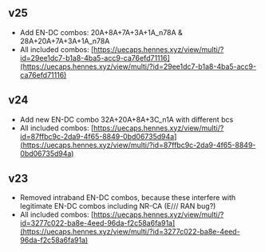 
## v25
- Add EN-DC combos: 20A+8A+7A+3A+1A_n78A & 28A+20A+7A+3A+1A_n78A
- All included combos: [https://uecaps.hennes.xyz/view/multi/?id=29ee1dc7-b1a8-4ba5-acc9-ca76efd71116](https://uecaps.hennes.xyz/view/multi/?id=29ee1dc7-b1a8-4ba5-acc9-ca76efd71116)
## v24
- Add new EN-DC combo 32A+20A+8A+3C_n1A with different bcs
- All included combos: [https://uecaps.hennes.xyz/view/multi/?id=87ffbc9c-2da9-4f65-8849-0bd06735d94a](https://uecaps.hennes.xyz/view/multi/?id=87ffbc9c-2da9-4f65-8849-0bd06735d94a)
## v23
- Removed intraband EN-DC combos, because these interfere with legitimate EN-DC combos including NR-CA (E/// RAN bug?)
- All included combos: [https://uecaps.hennes.xyz/view/multi/?id=3277c022-ba8e-4eed-96da-f2c58a6fa91a](https://uecaps.hennes.xyz/view/multi/?id=3277c022-ba8e-4eed-96da-f2c58a6fa91a)
